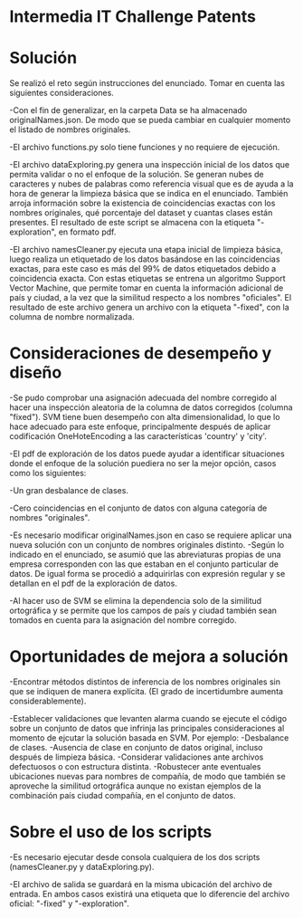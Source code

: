 # Intermedia IT Challenge Patents

# Solución
Se realizó el reto según instrucciones del enunciado. Tomar en cuenta las siguientes consideraciones.

-Con el fin de generalizar, en la carpeta Data se ha almacenado originalNames.json. De modo que se pueda cambiar en cualquier momento el listado de nombres originales.

-El archivo functions.py solo tiene funciones y no requiere de ejecución.

-El archivo dataExploring.py genera una inspección inicial de los datos que permita validar o no el enfoque de la solución. Se generan nubes de caracteres y nubes de palabras como referencia visual que es de ayuda a la hora de generar la limpieza básica que se indica en el enunciado. También arroja información sobre la existencia de coincidencias exactas con los nombres originales, qué porcentaje del dataset y cuantas clases están presentes. El resultado de este script se almacena con la etiqueta "-exploration", en formato pdf.

-El archivo namesCleaner.py ejecuta una etapa inicial de limpieza básica, luego realiza un etiquetado de los datos basándose en las coincidencias exactas, para este caso es más del 99% de datos etiquetados debido a coincidencia exacta. Con estas etiquetas se entrena un algoritmo Support Vector Machine, que permite tomar en cuenta la información adicional de país y ciudad, a la vez que la similitud respecto a los nombres "oficiales". El resultado de este archivo genera un archivo con la etiqueta "-fixed", con la columna de nombre normalizada.


# Consideraciones de desempeño y diseño

-Se pudo comprobar una asignación adecuada del nombre corregido al hacer una inspección aleatoria de la columna de datos corregidos (columna "fixed"). SVM tiene buen desempeño con alta dimensionalidad, lo que lo hace adecuado para este enfoque, principalmente después de aplicar codificación OneHoteEncoding a las características 'country' y 'city'.

-El pdf de exploración de los datos puede ayudar a identificar situaciones donde el enfoque de la solución puediera no ser la mejor opción, casos como los siguientes:

-Un gran desbalance de clases.

-Cero coincidencias en el conjunto de datos con alguna categoría de nombres "originales".

-Es necesario modificar originalNames.json en caso se requiere aplicar una nueva solución con un conjunto de nombres originales distinto.
-Según lo indicado en el enunciado, se asumió que las abreviaturas propias de una empresa corresponden con las que estaban en el conjunto particular de datos. De igual forma se procedió a adquirirlas con expresión regular y se detallan en el pdf de la exploración de datos.

-Al hacer uso de SVM se elimina la dependencia solo de la similitud ortográfica y se permite que los campos de país y ciudad también sean tomados en cuenta para la asignación del nombre corregido.

# Oportunidades de mejora a solución

 -Encontrar métodos distintos de inferencia de los nombres originales sin que se indiquen de manera explícita. (El grado de incertidumbre aumenta considerablemente).
 
-Establecer validaciones que levanten alarma cuando se ejecute el código sobre un conjunto de datos que infrinja las principales consideraciones al momento de ejcutar la solución basada en SVM. Por ejemplo:
        -Desbalance de clases.
        -Ausencia de clase en conjunto de datos original, incluso después de limpieza básica.
    -Considerar validaciones ante archivos defectuosos o con estructura distinta.
    -Robustecer ante eventuales ubicaciones nuevas para nombres de compañía, de modo que también se aproveche la similitud ortográfica aunque no existan ejemplos de la combinación país ciudad compañía, en el conjunto de datos.

# Sobre el uso de los scripts
-Es necesario ejecutar desde consola cualquiera de los dos scripts (namesCleaner.py y dataExploring.py).

-El archivo de salida se guardará en la misma ubicación del archivo de entrada. En ambos casos existirá una etiqueta que lo diferencie del archivo oficial: "-fixed" y "-exploration".
